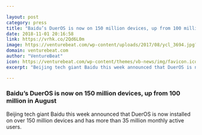 ```yaml
---

layout: post
category: press
title: "Baidu’s DuerOS is now on 150 million devices, up from 100 million in August"
date: 2018-11-01 20:16:58
link: https://vrhk.co/2Qd6L0m
image: https://venturebeat.com/wp-content/uploads/2017/08/ycl_3694.jpg?fit=5760%2C3840&strip=all
domain: venturebeat.com
author: "VentureBeat"
icon: https://venturebeat.com/wp-content/themes/vb-news/img/favicon.ico
excerpt: "Beijing tech giant Baidu this week announced that DuerOS is now installed on over 150 million devices and has more than 35 million monthly active users. "

---
```


### Baidu’s DuerOS is now on 150 million devices, up from 100 million in August

Beijing tech giant Baidu this week announced that DuerOS is now installed on over 150 million devices and has more than 35 million monthly active users. 